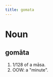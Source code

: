 ```yaml
---
title: gomata
---
```


Noun
================================

gomāta
----------------

1. 1/128 of a māsa.
2. OOW: a "minute".

